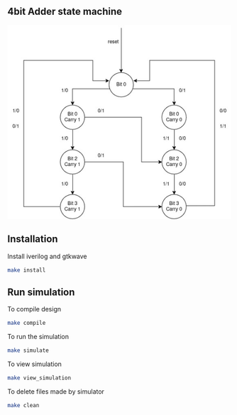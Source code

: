 
## 4bit Adder state machine
![state_machine](./docs/adder_state_machine.jpg)


## Installation
Install iverilog and gtkwave
```bash
make install
```

## Run simulation
To compile design
```bash
make compile
```

To run the simulation
```bash
make simulate
```

To view simulation
```bash
make view_simulation
```

To delete files made by simulator
```bash
make clean
```

